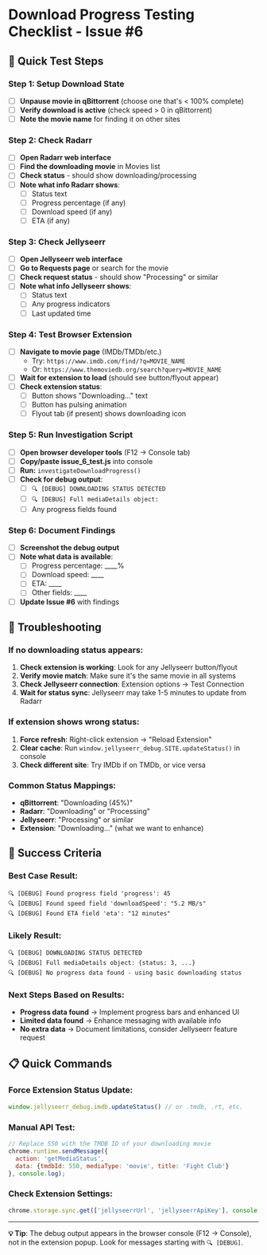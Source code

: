 # Download Progress Testing Checklist - Issue #6

## 🎯 Quick Test Steps

### Step 1: Setup Download State
- [ ] **Unpause movie in qBittorrent** (choose one that's < 100% complete)
- [ ] **Verify download is active** (check speed > 0 in qBittorrent)
- [ ] **Note the movie name** for finding it on other sites

### Step 2: Check Radarr
- [ ] **Open Radarr web interface**
- [ ] **Find the downloading movie** in Movies list
- [ ] **Check status** - should show downloading/processing
- [ ] **Note what info Radarr shows**: 
  - [ ] Status text
  - [ ] Progress percentage (if any)
  - [ ] Download speed (if any)
  - [ ] ETA (if any)

### Step 3: Check Jellyseerr  
- [ ] **Open Jellyseerr web interface**
- [ ] **Go to Requests page** or search for the movie
- [ ] **Check request status** - should show "Processing" or similar
- [ ] **Note what info Jellyseerr shows**:
  - [ ] Status text
  - [ ] Any progress indicators
  - [ ] Last updated time

### Step 4: Test Browser Extension
- [ ] **Navigate to movie page** (IMDb/TMDb/etc.)
  - Try: `https://www.imdb.com/find/?q=MOVIE_NAME`
  - Or: `https://www.themoviedb.org/search?query=MOVIE_NAME`
- [ ] **Wait for extension to load** (should see button/flyout appear)
- [ ] **Check extension status**:
  - [ ] Button shows "Downloading..." text
  - [ ] Button has pulsing animation
  - [ ] Flyout tab (if present) shows downloading icon

### Step 5: Run Investigation Script
- [ ] **Open browser developer tools** (F12 → Console tab)
- [ ] **Copy/paste issue_6_test.js** into console
- [ ] **Run:** `investigateDownloadProgress()`
- [ ] **Check for debug output**:
  - [ ] `🔍 [DEBUG] DOWNLOADING STATUS DETECTED`
  - [ ] `🔍 [DEBUG] Full mediaDetails object:`
  - [ ] Any progress fields found

### Step 6: Document Findings
- [ ] **Screenshot the debug output**
- [ ] **Note what data is available**:
  - [ ] Progress percentage: ____%
  - [ ] Download speed: ____
  - [ ] ETA: ____
  - [ ] Other fields: ____
- [ ] **Update Issue #6** with findings

## 🚨 Troubleshooting

### If no downloading status appears:
1. **Check extension is working**: Look for any Jellyseerr button/flyout
2. **Verify movie match**: Make sure it's the same movie in all systems
3. **Check Jellyseerr connection**: Extension options → Test Connection
4. **Wait for status sync**: Jellyseerr may take 1-5 minutes to update from Radarr

### If extension shows wrong status:
1. **Force refresh**: Right-click extension → "Reload Extension"
2. **Clear cache**: Run `window.jellyseerr_debug.SITE.updateStatus()` in console
3. **Check different site**: Try IMDb if on TMDb, or vice versa

### Common Status Mappings:
- **qBittorrent**: "Downloading (45%)"
- **Radarr**: "Downloading" or "Processing"  
- **Jellyseerr**: "Processing" or similar
- **Extension**: "Downloading..." (what we want to enhance)

## 🎯 Success Criteria

### Best Case Result:
```
🔍 [DEBUG] Found progress field 'progress': 45
🔍 [DEBUG] Found speed field 'downloadSpeed': "5.2 MB/s"  
🔍 [DEBUG] Found ETA field 'eta': "12 minutes"
```

### Likely Result:
```
🔍 [DEBUG] DOWNLOADING STATUS DETECTED
🔍 [DEBUG] Full mediaDetails object: {status: 3, ...}
🔍 [DEBUG] No progress data found - using basic downloading status
```

### Next Steps Based on Results:
- **Progress data found** → Implement progress bars and enhanced UI
- **Limited data found** → Enhance messaging with available info
- **No extra data** → Document limitations, consider Jellyseerr feature request

## 📋 Quick Commands

### Force Extension Status Update:
```javascript
window.jellyseerr_debug.imdb.updateStatus() // or .tmdb, .rt, etc.
```

### Manual API Test:
```javascript
// Replace 550 with the TMDB ID of your downloading movie
chrome.runtime.sendMessage({
  action: 'getMediaStatus', 
  data: {tmdbId: 550, mediaType: 'movie', title: 'Fight Club'}
}, console.log);
```

### Check Extension Settings:
```javascript  
chrome.storage.sync.get(['jellyseerrUrl', 'jellyseerrApiKey'], console.log);
```

---

**💡 Tip**: The debug output appears in the browser console (F12 → Console), not in the extension popup. Look for messages starting with `🔍 [DEBUG]`.